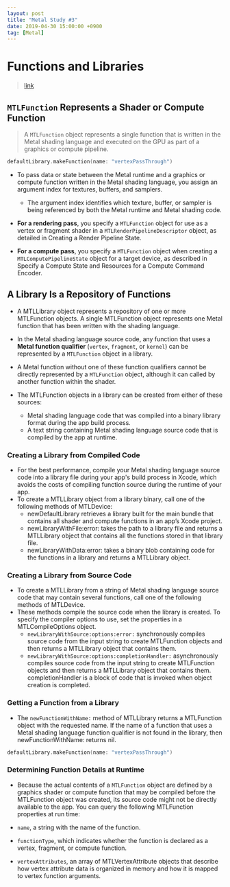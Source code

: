 ```yaml
---
layout: post
title: "Metal Study #3"
date: 2019-04-30 15:00:00 +0900
tag: [Metal]
---
```


# Functions and Libraries

> [link](https://developer.apple.com/library/archive/documentation/Miscellaneous/Conceptual/MetalProgrammingGuide/Prog-Func/Prog-Func.html)

## `MTLFunction` Represents a Shader or Compute Function

> A `MTLFunction` object represents a single function that is written in the Metal shading language and executed on the GPU as part of a graphics or compute pipeline. 

```swift
defaultLibrary.makeFunction(name: "vertexPassThrough")
```

- To pass data or state between the Metal runtime and a graphics or compute function written in the Metal shading language, you assign an argument index for textures, buffers, and samplers. 
    - The argument index identifies which texture, buffer, or sampler is being referenced by both the Metal runtime and Metal shading code.

- **For a rendering pass**, you specify a `MTLFunction` object for use as a vertex or fragment shader in a `MTLRenderPipelineDescriptor` object, as detailed in Creating a Render Pipeline State.
- **For a compute pass**, you specify a `MTLFunction` object when creating a `MTLComputePipelineState` object for a target device, as described in Specify a Compute State and Resources for a Compute Command Encoder.


## A Library Is a Repository of Functions

- A MTLLibrary object represents a repository of one or more MTLFunction objects. A single MTLFunction object represents one Metal function that has been written with the shading language. 
- In the Metal shading language source code, any function that uses a **Metal function qualifier** (`vertex`, `fragment`, or `kernel`) can be represented by a `MTLFunction` object in a library. 
- A Metal function without one of these function qualifiers cannot be directly represented by a `MTLFunction` object, although it can called by another function within the shader.


- The MTLFunction objects in a library can be created from either of these sources:
    - Metal shading language code that was compiled into a binary library format during the app build process.
    - A text string containing Metal shading language source code that is compiled by the app at runtime.

### Creating a Library from Compiled Code

- For the best performance, compile your Metal shading language source code into a library file during your app's build process in Xcode, which avoids the costs of compiling function source during the runtime of your app. 
- To create a MTLLibrary object from a library binary, call one of the following methods of MTLDevice:
    - newDefaultLibrary retrieves a library built for the main bundle that contains all shader and compute functions in an app’s Xcode project.
    - newLibraryWithFile:error: takes the path to a library file and returns a MTLLibrary object that contains all the functions stored in that library file.
    - newLibraryWithData:error: takes a binary blob containing code for the functions in a library and returns a MTLLibrary object.

### Creating a Library from Source Code

- To create a MTLLibrary from a string of Metal shading language source code that may contain several functions, call one of the following methods of MTLDevice.
- These methods compile the source code when the library is created. To specify the compiler options to use, set the properties in a MTLCompileOptions object.
    - `newLibraryWithSource:options:error:` synchronously compiles source code from the input string to create MTLFunction objects and then returns a MTLLibrary object that contains them.
    - `newLibraryWithSource:options:completionHandler:` asynchronously compiles source code from the input string to create MTLFunction objects and then returns a MTLLibrary object that contains them. completionHandler is a block of code that is invoked when object creation is completed.

### Getting a Function from a Library

- The `newFunctionWithName:` method of MTLLibrary returns a MTLFunction object with the requested name. If the name of a function that uses a Metal shading language function qualifier is not found in the library, then newFunctionWithName: returns nil.

```swift
defaultLibrary.makeFunction(name: "vertexPassThrough")
```

### Determining Function Details at Runtime

- Because the actual contents of a `MTLFunction` object are defined by a graphics shader or compute function that may be compiled before the MTLFunction object was created, its source code might not be directly available to the app. You can query the following MTLFunction properties at run time:

- `name`, a string with the name of the function.
- `functionType`, which indicates whether the function is declared as a vertex, fragment, or compute function.
- `vertexAttributes`, an array of MTLVertexAttribute objects that describe how vertex attribute data is organized in memory and how it is mapped to vertex function arguments.